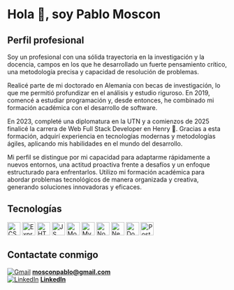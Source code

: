 # Hola 👋, soy Pablo Moscon 

## Perfil profesional 

Soy un profesional con una sólida trayectoria en la investigación y la docencia, campos en los que he desarrollado un fuerte pensamiento crítico, una metodología precisa y capacidad de resolución de problemas.

Realicé parte de mi doctorado en Alemania con becas de investigación, lo que me permitió profundizar en el análisis y estudio riguroso. En 2019, comencé a estudiar programación y, desde entonces, he combinado mi formación académica con el desarrollo de software.

En 2023, completé una diplomatura en la UTN y a comienzos de 2025 finalicé la carrera de Web Full Stack Developer en Henry 🚀. Gracias a esta formación, adquirí experiencia en tecnologías modernas y metodologías ágiles, aplicando mis habilidades en el mundo del desarrollo.

Mi perfil se distingue por mi capacidad para adaptarme rápidamente a nuevos entornos, una actitud proactiva frente a desafíos y un enfoque estructurado para enfrentarlos. Utilizo mi formación académica para abordar problemas tecnológicos de manera organizada y creativa, generando soluciones innovadoras y eficaces.


## Tecnologías 

<img src="https://cdn.jsdelivr.net/npm/simple-icons@v4/icons/css3.svg" alt="CSS logo" width="30" height="30">
<img src="https://cdn.jsdelivr.net/npm/simple-icons@v4/icons/express.svg" alt="Express logo" width="30" height="30">
<img src="https://cdn.jsdelivr.net/npm/simple-icons@v4/icons/html5.svg" alt="HTML logo" width="30" height="30">
<img src="https://cdn.jsdelivr.net/npm/simple-icons@v4/icons/javascript.svg" alt="JS logo" width="30" height="30">
<img src="https://cdn.jsdelivr.net/npm/simple-icons@v4/icons/mongodb.svg" alt="Mongo logo" width="30" height="30">
<img src="https://cdn.jsdelivr.net/npm/simple-icons@v4/icons/mysql.svg" alt="MySQL logo" width="30" height="30">
<img src="https://cdn.jsdelivr.net/npm/simple-icons@v4/icons/node-dot-js.svg" alt="Node logo" width="30" height="30">
<img src="https://cdn.jsdelivr.net/npm/simple-icons@v4/icons/nestjs.svg" alt="Nest logo" width="30" height="30">
<img src="https://cdn.jsdelivr.net/npm/simple-icons@v4/icons/docker.svg" alt="Docker logo" width="30" height="30">
<img src="https://cdn.jsdelivr.net/npm/simple-icons@v4/icons/postgresql.svg" alt="Postgres logo" width="30" height="30">


## Contactate conmigo 

[![Gmail](https://img.icons8.com/color/32/000000/gmail-new.png)](mailto:mosconpablo@gmail.com)  [**mosconpablo@gmail.com**](mailto:mosconpablo@gmail.com)  
[![LinkedIn](https://img.icons8.com/color/32/000000/linkedin.png)](https://www.linkedin.com/in/pablo-mosc%C3%B3n-7990142b0/)  [**LinkedIn**](https://www.linkedin.com/in/pablo-mosc%C3%B3n-7990142b0/)



